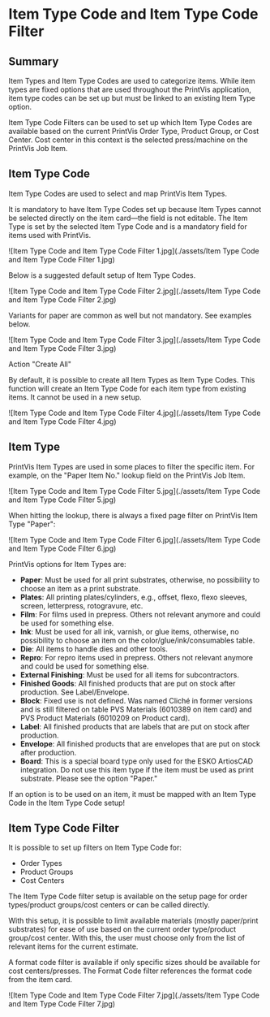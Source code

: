 # Item Type Code and Item Type Code Filter


## Summary

Item Types and Item Type Codes are used to categorize items. While item types are fixed options that are used throughout the PrintVis application, item type codes can be set up but must be linked to an existing Item Type option.

Item Type Code Filters can be used to set up which Item Type Codes are available based on the current PrintVis Order Type, Product Group, or Cost Center. Cost center in this context is the selected press/machine on the PrintVis Job Item.

## Item Type Code

Item Type Codes are used to select and map PrintVis Item Types.

It is mandatory to have Item Type Codes set up because Item Types cannot be selected directly on the item card—the field is not editable. The Item Type is set by the selected Item Type Code and is a mandatory field for items used with PrintVis.

![Item Type Code and Item Type Code Filter 1.jpg](./assets/Item Type Code and Item Type Code Filter 1.jpg)

Below is a suggested default setup of Item Type Codes.

![Item Type Code and Item Type Code Filter 2.jpg](./assets/Item Type Code and Item Type Code Filter 2.jpg)

Variants for paper are common as well but not mandatory. See examples below.

![Item Type Code and Item Type Code Filter 3.jpg](./assets/Item Type Code and Item Type Code Filter 3.jpg)

 Action "Create All"

By default, it is possible to create all Item Types as Item Type Codes. This function will create an Item Type Code for each item type from existing items. It cannot be used in a new setup.

![Item Type Code and Item Type Code Filter 4.jpg](./assets/Item Type Code and Item Type Code Filter 4.jpg)

## Item Type

PrintVis Item Types are used in some places to filter the specific item. For example, on the "Paper Item No." lookup field on the PrintVis Job Item.

![Item Type Code and Item Type Code Filter 5.jpg](./assets/Item Type Code and Item Type Code Filter 5.jpg)

When hitting the lookup, there is always a fixed page filter on PrintVis Item Type "Paper":

![Item Type Code and Item Type Code Filter 6.jpg](./assets/Item Type Code and Item Type Code Filter 6.jpg)

 PrintVis options for Item Types are:

- **Paper**: Must be used for all print substrates, otherwise, no possibility to choose an item as a print substrate.
- **Plates**: All printing plates/cylinders, e.g., offset, flexo, flexo sleeves, screen, letterpress, rotogravure, etc.
- **Film**: For films used in prepress. Others not relevant anymore and could be used for something else.
- **Ink**: Must be used for all ink, varnish, or glue items, otherwise, no possibility to choose an item on the color/glue/ink/consumables table.
- **Die**: All items to handle dies and other tools.
- **Repro**: For repro items used in prepress. Others not relevant anymore and could be used for something else.
- **External Finishing**: Must be used for all items for subcontractors.
- **Finished Goods**: All finished products that are put on stock after production. See Label/Envelope.
- **Block**: Fixed use is not defined. Was named Cliché in former versions and is still filtered on table PVS Materials (6010389 on item card) and PVS Product Materials (6010209 on Product card).
- **Label**: All finished products that are labels that are put on stock after production.
- **Envelope**: All finished products that are envelopes that are put on stock after production.
- **Board**: This is a special board type only used for the ESKO ArtiosCAD integration. Do not use this item type if the item must be used as print substrate. Please see the option "Paper."

If an option is to be used on an item, it must be mapped with an Item Type Code in the Item Type Code setup!

## Item Type Code Filter

It is possible to set up filters on Item Type Code for:

- Order Types
- Product Groups
- Cost Centers

The Item Type Code filter setup is available on the setup page for order types/product groups/cost centers or can be called directly.

With this setup, it is possible to limit available materials (mostly paper/print substrates) for ease of use based on the current order type/product group/cost center. With this, the user must choose only from the list of relevant items for the current estimate.

A format code filter is available if only specific sizes should be available for cost centers/presses. The Format Code filter references the format code from the item card.

![Item Type Code and Item Type Code Filter 7.jpg](./assets/Item Type Code and Item Type Code Filter 7.jpg)
